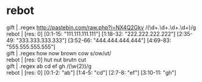 rebot
=====

gift    | .regex http://pastebin.com/raw.php?i=NX4Q2Gkv /(\d+\.\d+\.\d+\.\d+)/g<br>
rebot   | [res: 0] [0:1-15: "111.111.111.111"] [1:18-32: "222.222.222.222"] [2:35-49: "333.333.333.333"] [3:52-66: "444.444.444.444"] [4:69-83: "555.555.555.555"]<br>
gift    | .regex how now brown cow s/ow/ut/<br>
rebot   | [res: 0] hut nut brutn cut<br>
gift    | .regex ab cd ef gh /(\w{2})/g<br>
rebot   | [res: 0] [0:1-2: "ab"] [1:4-5: "cd"] [2:7-8: "ef"] [3:10-11: "gh"]<Br>
